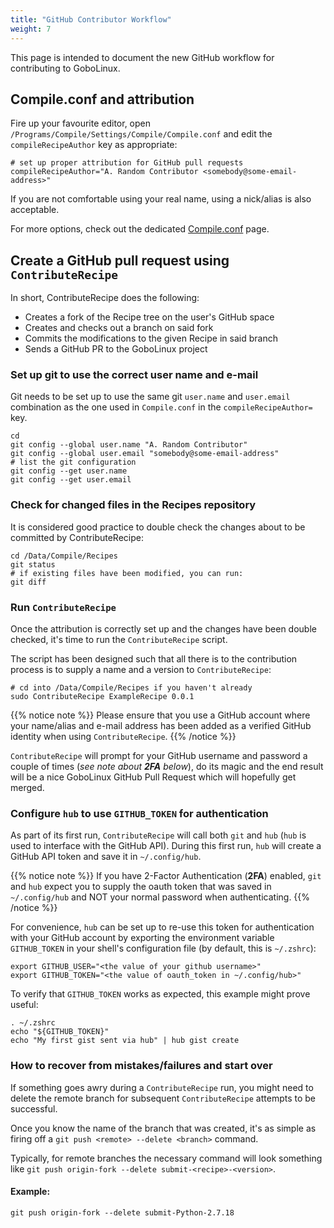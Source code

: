 ```yaml
---
title: "GitHub Contributor Workflow"
weight: 7
---
```


This page is intended to document the new GitHub workflow for contributing to
GoboLinux.

## Compile.conf and attribution

Fire up your favourite editor, open
`/Programs/Compile/Settings/Compile/Compile.conf` and edit the
`compileRecipeAuthor` key as appropriate:

```fish
# set up proper attribution for GitHub pull requests
compileRecipeAuthor="A. Random Contributor <somebody@some-email-address>"
```

If you are not comfortable using your real name, using a nick/alias is also
acceptable.

For more options, check out the dedicated
[Compile.conf](/Documentation/Configuration-files/Compile.conf/) page.

## Create a GitHub pull request using `ContributeRecipe`

In short, ContributeRecipe does the following:

-   Creates a fork of the Recipe tree on the user's GitHub space
-   Creates and checks out a branch on said fork
-   Commits the modifications to the given Recipe in said branch
-   Sends a GitHub PR to the GoboLinux project

### Set up git to use the correct user name and e-mail

Git needs to be set up to use the same git `user.name` and `user.email`
combination as the one used in `Compile.conf` in the `compileRecipeAuthor=` key.

```fish
cd
git config --global user.name "A. Random Contributor"
git config --global user.email "somebody@some-email-address"
# list the git configuration
git config --get user.name
git config --get user.email
```

### Check for changed files in the Recipes repository

It is considered good practice to double check the changes about to be committed
by ContributeRecipe:

```fish
cd /Data/Compile/Recipes
git status
# if existing files have been modified, you can run:
git diff
```

### Run `ContributeRecipe`

Once the attribution is correctly set up and the changes have been double
checked, it's time to run the `ContributeRecipe` script.

The script has been designed such that all there is to the contribution process
is to supply a name and a version to `ContributeRecipe`:

```fish
# cd into /Data/Compile/Recipes if you haven't already
sudo ContributeRecipe ExampleRecipe 0.0.1
```

{{% notice note %}} Please ensure that you use a GitHub account where your
name/alias and e-mail address has been added as a verified GitHub identity when
using `ContributeRecipe`. {{% /notice %}}

`ContributeRecipe` will prompt for your GitHub username and password a couple of
times (_see note about **2FA** below_), do its magic and the end result will be
a nice GoboLinux GitHub Pull Request which will hopefully get merged.

### Configure `hub` to use `GITHUB_TOKEN` for authentication

As part of its first run, `ContributeRecipe` will call both `git` and `hub`
(`hub` is used to interface with the GitHub API). During this first run, `hub`
will create a GitHub API token and save it in `~/.config/hub`.

{{% notice note %}} If you have 2-Factor Authentication (**2FA**) enabled, `git`
and `hub` expect you to supply the oauth token that was saved in `~/.config/hub`
and NOT your normal password when authenticating. {{% /notice %}}

For convenience, `hub` can be set up to re-use this token for authentication
with your GitHub account by exporting the environment variable `GITHUB_TOKEN` in
your shell's configuration file (by default, this is `~/.zshrc`):

```fish
export GITHUB_USER="<the value of your github username>"
export GITHUB_TOKEN="<the value of oauth_token in ~/.config/hub>"
```

To verify that `GITHUB_TOKEN` works as expected, this example might prove
useful:

```shell
. ~/.zshrc
echo "${GITHUB_TOKEN}"
echo "My first gist sent via hub" | hub gist create
```

### How to recover from mistakes/failures and start over

If something goes awry during a `ContributeRecipe` run, you might need to delete
the remote branch for subsequent `ContributeRecipe` attempts to be successful.

Once you know the name of the branch that was created, it's as simple as firing
off a `git push <remote> --delete <branch>` command.

Typically, for remote branches the necessary command will look something like
`git push origin-fork --delete submit-<recipe>-<version>`.

#### Example:

`git push origin-fork --delete submit-Python-2.7.18`
